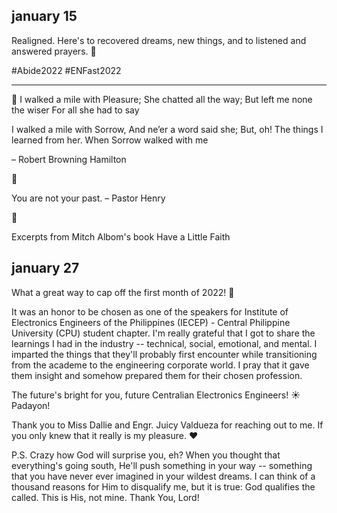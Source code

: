 ## january 15

Realigned. Here's to recovered dreams, new things, and to listened and answered prayers. 🥂

#Abide2022 #ENFast2022

---

💐
I walked a mile with Pleasure;
She chatted all the way;
But left me none the wiser
For all she had to say

I walked a mile with Sorrow,
And ne’er a word said she;
But, oh! The things I learned from her.
When Sorrow walked with me

– Robert Browning Hamilton

🌹

You are not your past. – Pastor Henry

🌷

Excerpts from Mitch Albom's book Have a Little Faith


## january 27

What a great way to cap off the first month of 2022! 🥳

It was an honor to be chosen as one of the speakers for Institute of Electronics Engineers of the Philippines (IECEP) - Central Philippine University (CPU) student chapter. I'm really grateful that I got to share the learnings I had in the industry -- technical, social, emotional, and mental. I imparted the things that they'll probably first encounter while transitioning from the academe to the engineering corporate world. I pray that it gave them insight and somehow prepared them for their chosen profession.

The future's bright for you, future Centralian Electronics Engineers! ☀️ Padayon!

Thank you to Miss Dallie and Engr. Juicy Valdueza for reaching out to me. If you only knew that it really is my pleasure. ❤

P.S. Crazy how God will surprise you, eh? When you thought that everything's going south, He'll push something in your way -- something that you have never ever imagined in your wildest dreams. I can think of a thousand reasons for Him to disqualify me, but it is true: God qualifies the called. This is His, not mine. Thank You, Lord!
